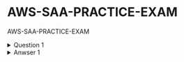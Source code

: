# AWS-SAA-PRACTICE-EXAM
AWS-SAA-PRACTICE-EXAM

<details>
  <summary>Question 1</summary>
 
A company collects data for temperature, humidity, and atmospheric pressure in cities across multiple continents. The average volume of data that the company collects from each site daily is 500 GB. Each site has a high-speed internet connection. The company wants to store this data in a central data lake on AWS that is highly scalable and cost-effective. Data should be available for analytics within 24 hours of collection.   
  
Which approach will meet these requirements?
  
- [ ] A. Use Amazon S3 as the data lake. Ingest data directly into S3 from each site using AWS DataSync.
- [ ] B. Use Amazon S3 as the data lake. Ingest data from each site into Amazon Kinesis Data Streams, and then use AWS Lambda to write the data to S3.
- [ ] C. Use Amazon S3 as the data lake. Ingest data into Amazon Kinesis Data Firehose from each site, and configure it to deliver data to S3.
- [ ] D. Use Amazon S3 as the data lake. Set up an Amazon EC2 instance at each site to compress and batch the data, and then transfer the data to S3 using SCP.

</details>

<details>
  <summary>Anwser 1</summary>
  
  ```
  $ node --version
  v22.14.0
  ```

  ### Answer

  ```
  A
  ```

  ```
  npx create-react-app my-app
  npx create-react-app my-app@latest
  ```

</details>
